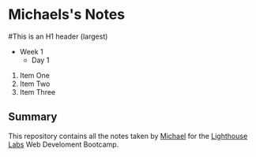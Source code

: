 # Michaels's Notes

#This is an H1 header (largest)

* Week 1
  * Day 1
1. Item One
2. Item Two
3. Item Three

## Summary

This repository contains all the notes taken by [Michael](https://github.com/michaelt448) for the [Lighthouse Labs](https://lighthouselabs.ca/) Web Develoment Bootcamp.